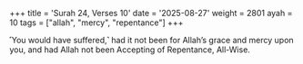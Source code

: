 +++
title = 'Surah 24, Verses 10'
date = '2025-08-27'
weight = 2801
ayah = 10
tags = ["allah", "mercy", "repentance"]
+++

˹You would have suffered,˺ had it not been for Allah’s grace and mercy upon you, and had Allah not been Accepting of Repentance, All-Wise.